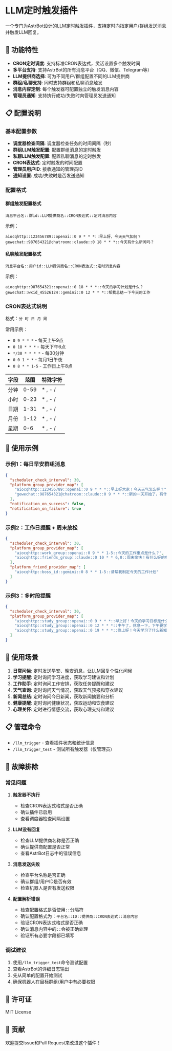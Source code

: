 # LLM定时触发插件

一个专门为AstrBot设计的LLM定时触发插件，支持定时向指定用户/群组发送消息并触发LLM回复。

## 🚀 功能特性

- **CRON定时调度**: 支持标准CRON表达式，灵活设置多个触发时间
- **多平台支持**: 支持AstrBot的所有消息平台（QQ、微信、Telegram等）
- **LLM提供商选择**: 可为不同用户/群组配置不同的LLM提供商
- **群组/私聊支持**: 同时支持群组和私聊消息触发
- **消息内容定制**: 每个触发器可配置独立的触发消息内容
- **管理员通知**: 支持执行成功/失败时向管理员发送通知

## 📋 配置说明

### 基本配置参数

- **调度器检查间隔**: 调度器检查任务的时间间隔（秒）
- **群组LLM触发配置**: 配置群组消息的定时触发
- **私聊LLM触发配置**: 配置私聊消息的定时触发  
- **CRON表达式**: 定时触发的时间配置
- **管理员用户ID**: 接收通知的管理员ID
- **通知设置**: 成功/失败时是否发送通知

### 配置格式

#### 群组触发配置格式
```
消息平台名::群id::LLM提供商名::CRON表达式::定时消息内容
```

示例：
```
aiocqhttp::123456789::openai::0 9 * * *::早上好，今天天气如何？
gewechat::987654321@chatroom::claude::0 18 * * *::今天有什么新闻吗？
```

#### 私聊触发配置格式  
```
消息平台名::用户id::LLM提供商名::CRON表达式::定时消息内容
```

示例：
```
aiocqhttp::987654321::openai::0 18 * * *::今天的学习计划是什么？
gewechat::wxid_45526124::gemini::0 12 * * *::帮我总结一下今天的工作
```

### CRON表达式说明

格式：`分 时 日 月 周`

常用示例：
- `0 9 * * *` - 每天上午9点
- `0 18 * * *` - 每天下午6点
- `*/30 * * * *` - 每30分钟
- `0 0 1 * *` - 每月1日午夜
- `0 8 * * 1-5` - 工作日上午8点

| 字段 | 范围 | 特殊字符 |
|------|------|----------|
| 分钟 | 0-59 | * , - / |
| 小时 | 0-23 | * , - / |
| 日期 | 1-31 | * , - / |
| 月份 | 1-12 | * , - / |
| 星期 | 0-6  | * , - / |

## 📖 使用示例

### 示例1：每日早安群组消息
```json
{
  "scheduler_check_interval": 30,
  "platform_group_provider_map": [
    "aiocqhttp::123456789::openai::0 9 * * *::早上好大家！今天天气怎么样？",
    "gewechat::987654321@chatroom::claude::0 9 * * *::新的一天开始了，有什么计划吗？"
  ],
  "notification_on_success": false,
  "notification_on_failure": true
}
```

### 示例2：工作日提醒 + 周末放松
```json
{
  "scheduler_check_interval": 30,
  "platform_group_provider_map": [
    "aiocqhttp::work_group::openai::0 9 * * 1-5::今天的工作重点是什么？",
    "aiocqhttp::friends_group::claude::0 10 * * 6,0::周末愉快！有什么好的电影推荐吗？"
  ],
  "platform_friend_provider_map": [
    "aiocqhttp::boss_id::gemini::0 8 * * 1-5::请帮我制定今天的工作计划"
  ]
}
```

### 示例3：多时段提醒
```json
{
  "scheduler_check_interval": 30,
  "platform_group_provider_map": [
    "aiocqhttp::study_group::openai::0 9 * * *::早上好！今天的学习目标是什么？",
    "aiocqhttp::study_group::openai::0 12 * * *::中午了，休息一下，下午要学什么？",
    "aiocqhttp::study_group::openai::0 19 * * *::晚上好！今天学习了什么新知识？"
  ]
}
```

## 🎯 使用场景

1. **日常问候**: 定时发送早安、晚安消息，让LLM回复个性化问候
2. **学习提醒**: 定时询问学习进度，获取学习建议和计划
3. **工作助手**: 定时询问工作安排，获取任务提醒和建议
4. **天气查询**: 定时询问天气情况，获取天气预报和穿衣建议
5. **新闻总结**: 定时询问今日新闻，获取新闻摘要和分析
6. **健康提醒**: 定时询问健康状况，获取运动和饮食建议
7. **心理关怀**: 定时进行情感交流，获取心理支持和建议

## 📋 管理命令

- `/llm_trigger` - 查看插件状态和统计信息
- `/llm_trigger_test` - 测试所有触发器（仅管理员）

## 🔧 故障排除

### 常见问题

1. **触发器不执行**
   - 检查CRON表达式格式是否正确
   - 确认插件已启用
   - 查看调度器检查间隔设置

2. **LLM没有回复**
   - 检查LLM提供商名称是否正确
   - 确认提供商配置是否正常
   - 查看AstrBot日志中的错误信息

3. **消息发送失败**
   - 检查平台名称是否正确
   - 确认群组/用户ID是否有效
   - 检查机器人是否有发送权限

4. **配置解析错误**
   - 检查配置格式是否使用`::`分隔符  
   - 确认配置格式为：`平台名::ID::提供商::CRON表达式::消息内容`
   - 验证CRON表达式格式是否正确
   - 确认消息内容中的`::`会被正确处理
   - 验证所有必要字段都已填写

### 调试建议

1. 使用`/llm_trigger_test`命令测试配置
2. 查看AstrBot的详细日志输出
3. 先从简单的配置开始测试
4. 确保机器人在目标群组/用户中有必要权限

## 📄 许可证

MIT License

## 🤝 贡献

欢迎提交Issue和Pull Request来改进这个插件！